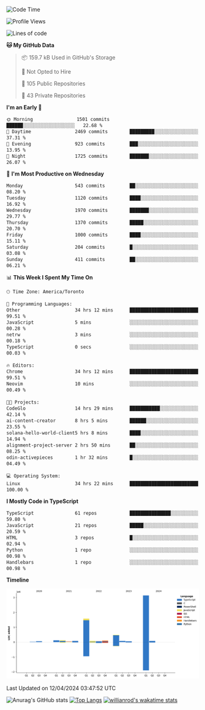 <!--START_SECTION:waka-->
![Code Time](http://img.shields.io/badge/Code%20Time-1%2C417%20hrs%2039%20mins-blue)

![Profile Views](http://img.shields.io/badge/Profile%20Views-0-blue)

![Lines of code](https://img.shields.io/badge/From%20Hello%20World%20I%27ve%20Written-6.0%20million%20lines%20of%20code-blue)

**🐱 My GitHub Data** 

> 📦 159.7 kB Used in GitHub's Storage 
 > 
> 🚫 Not Opted to Hire
 > 
> 📜 105 Public Repositories 
 > 
> 🔑 43 Private Repositories 
 > 
**I'm an Early 🐤** 

```text
🌞 Morning                1501 commits        ██████░░░░░░░░░░░░░░░░░░░   22.68 % 
🌆 Daytime                2469 commits        █████████░░░░░░░░░░░░░░░░   37.31 % 
🌃 Evening                923 commits         ███░░░░░░░░░░░░░░░░░░░░░░   13.95 % 
🌙 Night                  1725 commits        ███████░░░░░░░░░░░░░░░░░░   26.07 % 
```
📅 **I'm Most Productive on Wednesday** 

```text
Monday                   543 commits         ██░░░░░░░░░░░░░░░░░░░░░░░   08.20 % 
Tuesday                  1120 commits        ████░░░░░░░░░░░░░░░░░░░░░   16.92 % 
Wednesday                1970 commits        ███████░░░░░░░░░░░░░░░░░░   29.77 % 
Thursday                 1370 commits        █████░░░░░░░░░░░░░░░░░░░░   20.70 % 
Friday                   1000 commits        ████░░░░░░░░░░░░░░░░░░░░░   15.11 % 
Saturday                 204 commits         █░░░░░░░░░░░░░░░░░░░░░░░░   03.08 % 
Sunday                   411 commits         ██░░░░░░░░░░░░░░░░░░░░░░░   06.21 % 
```


📊 **This Week I Spent My Time On** 

```text
🕑︎ Time Zone: America/Toronto

💬 Programming Languages: 
Other                    34 hrs 12 mins      █████████████████████████   99.51 % 
JavaScript               5 mins              ░░░░░░░░░░░░░░░░░░░░░░░░░   00.28 % 
netrw                    3 mins              ░░░░░░░░░░░░░░░░░░░░░░░░░   00.18 % 
TypeScript               0 secs              ░░░░░░░░░░░░░░░░░░░░░░░░░   00.03 % 

🔥 Editors: 
Chrome                   34 hrs 12 mins      █████████████████████████   99.51 % 
Neovim                   10 mins             ░░░░░░░░░░░░░░░░░░░░░░░░░   00.49 % 

🐱‍💻 Projects: 
CodeGlo                  14 hrs 29 mins      ███████████░░░░░░░░░░░░░░   42.14 % 
ai-content-creator       8 hrs 5 mins        ██████░░░░░░░░░░░░░░░░░░░   23.55 % 
solana-hello-world-client5 hrs 8 mins        ████░░░░░░░░░░░░░░░░░░░░░   14.94 % 
alignment-project-server 2 hrs 50 mins       ██░░░░░░░░░░░░░░░░░░░░░░░   08.25 % 
odin-activepieces        1 hr 32 mins        █░░░░░░░░░░░░░░░░░░░░░░░░   04.49 % 

💻 Operating System: 
Linux                    34 hrs 22 mins      █████████████████████████   100.00 % 
```

**I Mostly Code in TypeScript** 

```text
TypeScript               61 repos            ███████████████░░░░░░░░░░   59.80 % 
JavaScript               21 repos            █████░░░░░░░░░░░░░░░░░░░░   20.59 % 
HTML                     3 repos             █░░░░░░░░░░░░░░░░░░░░░░░░   02.94 % 
Python                   1 repo              ░░░░░░░░░░░░░░░░░░░░░░░░░   00.98 % 
Handlebars               1 repo              ░░░░░░░░░░░░░░░░░░░░░░░░░   00.98 % 
```



**Timeline**

![Lines of Code chart](https://raw.githubusercontent.com/wise-introvert/wise-introvert/master/assets/bar_graph.png)


 Last Updated on 12/04/2024 03:47:52 UTC
<!--END_SECTION:waka-->

![Anurag's GitHub stats](https://github-readme-stats.vercel.app/api?username=wise-introvert&count_private=true&show_icons=true)
[![Top Langs](https://github-readme-stats.vercel.app/api/top-langs/?username=wise-introvert&langs_count=10)](https://github.com/anuraghazra/github-readme-stats)
[![willianrod's wakatime stats](https://github-readme-stats.vercel.app/api/wakatime?username=wiseintrovert)](https://github.com/anuraghazra/github-readme-stats)
